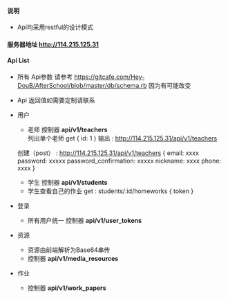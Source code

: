 #### 说明

* Api均采用restful的设计模式 

#### 服务器地址 http://114.215.125.31

#### Api List
* 所有 Api参数 请参考 https://gitcafe.com/Hey-DouB/AfterSchool/blob/master/db/schema.rb 因为有可能改变
* Api 返回值如需要定制请联系
* 用户
    * 老师 控制器 __api/v1/teachers__    
    列出单个老师  get 
    {
        id: 1
    }
    输出 : http://114.215.125.31/api/v1/teachers

    创建（post） :  http://114.215.125.31/api/v1/teachers
    {
        email: xxxx
        password: xxxxx
        password_confirmation: xxxxx
        nickname: xxxx
        phone: xxxx
    }

    * 学生 控制器 __api/v1/students__
    * 学生查看自己的作业
     get : students/:id/homeworks
     {
        token
     }
* 登录
    * 所有用户统一 控制器 __api/v1/user_tokens__

* 资源
    * 资源由前端解析为Base64串传
    * 控制器 __api/v1/media_resources__
* 作业
    * 控制器 __api/v1/work_papers__

